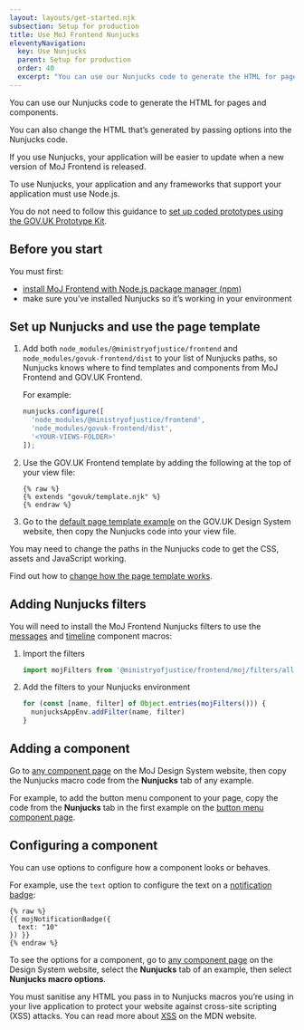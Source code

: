 ```yaml
---
layout: layouts/get-started.njk
subsection: Setup for production
title: Use MoJ Frontend Nunjucks
eleventyNavigation:
  key: Use Nunjucks
  parent: Setup for production
  order: 40
  excerpt: "You can use our Nunjucks code to generate the HTML for pages and components. You can also change the HTML that’s generated by passing options into the Nunjucks code."
---
```


You can use our Nunjucks code to generate the HTML for pages and components.

You can also change the HTML that’s generated by passing options into the Nunjucks code.

If you use Nunjucks, your application will be easier to update when a new version of MoJ Frontend is released.

To use Nunjucks, your application and any frameworks that support your application must use Node.js.

You do not need to follow this guidance to [set up coded prototypes using the GOV.UK Prototype Kit](/prototyping/setting-up-coded-prototypes/).

## Before you start

You must first:

- [install MoJ Frontend with Node.js package manager (npm)](/production/installing-with-npm/)
- make sure you’ve installed Nunjucks so it’s working in your environment

## Set up Nunjucks and use the page template

1. Add both `node_modules/@ministryofjustice/frontend` and `node_modules/govuk-frontend/dist` to your list of Nunjucks paths, so Nunjucks knows where to find templates and components from MoJ Frontend and GOV.UK Frontend.

   For example:

   ```js
   nunjucks.configure([
     'node_modules/@ministryofjustice/frontend',
     'node_modules/govuk-frontend/dist',
     '<YOUR-VIEWS-FOLDER>'
   ]);
   ```

2. Use the GOV.UK Frontend template by adding the following at the top of your view file:

   ```njk
   {% raw %}
   {% extends "govuk/template.njk" %}
   {% endraw %}
   ```

3. Go to the [default page template example](https://design-system.service.gov.uk/styles/page-template/#default) on the GOV.UK Design System website, then copy the Nunjucks code into your view file.

You may need to change the paths in the Nunjucks code to get the CSS, assets and JavaScript working.

Find out how to [change how the page template works](https://design-system.service.gov.uk/styles/page-template/#changing-template-content).

## Adding Nunjucks filters

You will need to install the MoJ Frontend Nunjucks filters to use the [messages](/components/messages/) and [timeline](/components/timeline/) component macros:

1. Import the filters

   ```mjs
   import mojFilters from '@ministryofjustice/frontend/moj/filters/all.js'
   ```

2. Add the filters to your Nunjucks environment

   ```mjs
   for (const [name, filter] of Object.entries(mojFilters())) {
     nunjucksAppEnv.addFilter(name, filter)
   }
   ```

## Adding a component

Go to [any component page](/components/) on the MoJ Design System website, then copy the Nunjucks macro code from the **Nunjucks** tab of any example.

For example, to add the button menu component to your page, copy the code from the **Nunjucks** tab in the first example on the [button menu component page](/components/button-menu/).

## Configuring a component

You can use options to configure how a component looks or behaves.

For example, use the `text` option to configure the text on a [notification badge](/components/notification-badge/):

```njk
{% raw %}
{{ mojNotificationBadge({
  text: "10"
}) }}
{% endraw %}
```

To see the options for a component, go to [any component page](/components/) on the Design System website, select the **Nunjucks** tab of an example, then select **Nunjucks macro options**.

You must sanitise any HTML you pass in to Nunjucks macros you’re using in your live application to protect your website against cross-site scripting (XSS) attacks. You can read more about [XSS](https://developer.mozilla.org/en-US/docs/Web/Security/Types_of_attacks#Cross-site_scripting_XSS) on the MDN website.
